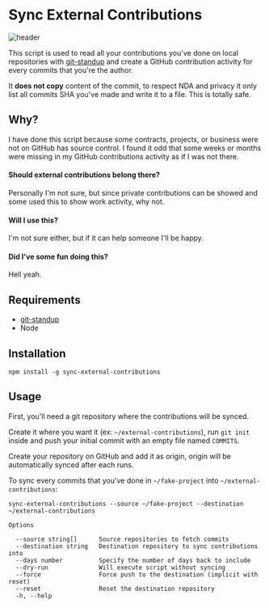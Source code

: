 # Sync External Contributions

![header](https://user-images.githubusercontent.com/7189823/30006552-96e72362-90c8-11e7-8034-56f45bf72771.jpg)

This script is used to read all your contributions you've done on local repositories with [git-standup](https://github.com/kamranahmedse/git-standup) and create a GitHub contribution activity for every commits that you're the author.

It **does not copy** content of the commit, to respect NDA and privacy it only list all commits SHA you've made and write it to a file. This is totally safe.

## Why?

I have done this script because some contracts, projects, or business were not on GitHub has source control. I found it odd that some weeks or months were missing in my GitHub contributions activity as if I was not there. 

#### Should external contributions belong there? 
Personally I'm not sure, but since private contributions can be showed and some used this to show work activity, why not.

#### Will I use this? 
I'm not sure either, but if it can help someone I'll be happy.

#### Did I've some fun doing this? 
Hell yeah.

## Requirements

- [git-standup](https://github.com/kamranahmedse/git-standup)
- Node

## Installation

```
npm install -g sync-external-contributions
```

## Usage

First, you'll need a git repository where the contributions will be synced.

Create it where you want it (ex: `~/external-contributions`), run `git init` inside and push your initial commit with an empty file named `COMMITS`.

Create your repository on GitHub and add it as origin, origin will be automatically synced after each runs.

To sync every commits that you've done in `~/fake-project` into `~/external-contributions`:
```
sync-external-contributions --source ~/fake-project --destination ~/external-contributions
```

```
Options

  --source string[]      Source repositories to fetch commits
  --destination string   Destination repository to sync contributions into
  --days number          Specify the number of days back to include
  --dry-run              Will execute script without syncing
  --force                Force push to the destination (implicit with reset)
  --reset                Reset the destination repository
  -h, --help
```